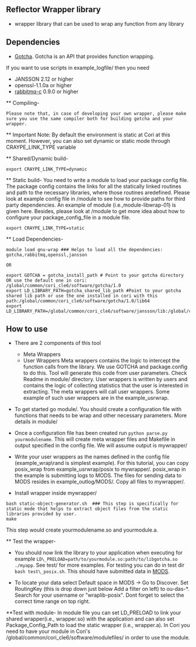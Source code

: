 ## Reflector Wrapper library
* wrapper library that can be used to wrap any function from any library

## Dependencies
* [Gotcha](https://gotcha.readthedocs.io/en/latest/#). Gotcha is an API that provides function wrapping.

If you want to use scripts in example\_logfile/ then you need

* JANSSON 2.12 or higher
* openssl-1.1.0a or higher 
* [rabbitmq-c](https://github.com/alanxz/rabbitmq-c) 0.9.0 or higher 


** Compiling-
```
Please note that, in case of developing your own wrapper, please make sure you use the same compiler both for building gotcha and your wrapper.
```

** Important Note: By default the environment is static at Cori at this moment. However,  you can also set dynamic or static mode through CRAYPE_LINK_TYPE variable

** Shared/Dynamic build-
```
export CRAYPE_LINK_TYPE=dynamic
```

** Static build-
You need to write a module to load your package config file. The package config contains the links for all the statically linked routines and path to the necessary libraries, where those routines aredefined. Please look at example config file in /module to see how to provide paths for third party dependencies. An example of module (i.e.,module-libwrap-01) is given here. Besides, please look at /module to get more idea about how to configure your package_config_file in a module file.
```
export CRAYPE_LINK_TYPE=static

```

** Load Dependencies-
```
module load gnu-wrap ### Helps to load all the dependencies: gotcha,rabbitmq,openssl,jansson

OR

export GOTCHA = gotcha_install_path # Point to your gotcha directory OR use the default one in cori: /global/common/cori_cle6/software/gotcha/1.0
export LD_LIBRARY_PATH=gotcha_shared_lib_path #Point to your gotcha shared lib path or use the one installed in cori with this path:/global/common/cori_cle6/software/gotcha/1.0/lib64
export LD_LIBRARY_PATH=/global/common/cori_cle6/software/jansson/lib:/global/common/cori_cle6/software/rabbitmq/0.9.0/lib64:$LD_LIBRARY_PATH 
```  

## How to use
* There are 2 components of this tool
	- Meta Wrappers
	- User Wrappers
Meta wrappers contains the logic to intercept the function calls from the library. We use GOTCHA and package.config to do this. Tool will generate this code from user parameters. Check Readme in module/ directory. User wrappers is written by users and contains the logic of collecting statistics that the user is interested in extracting. The meta wrappers will call user wrappers. Some example of such user wrappers are in the example\_usrwrap. 

* To get started go module/. You should create a configuration file with functions that needs to be wrap and other necessary parameters. More details in module/

* Once a configuration file has been created run ``python parse.py yourmodulename``. This will create meta wrapper files and Makefile in output specified in the config file. We will assume output is mywrapper/ 

* Write your user wrappers as the names defined in the config file (example\_wrap\rand is simplest example). For this tutorial, you can copy posix\_wrap from example\_usrwrap/posix to mywrapper/. posix\_wrap in the example is submitting logs to MODS. The files for sending data to MODS resides in example\_outlog/MODS/. Copy all files to mywrapper/. 

* Install wrapper inside mywrapper/
```
bash static-object-generator.sh  ### This step is specifically for static mode that helps to extract object files from the static libraries provided by user.
make 
```

This step would create yourmodulename.so and yourmodule.a. 

** Test the wrapper-
* You should now link the library to your application when executing for example `LD\_PRELOAD=path/to/yourmodule.so:path/to/libgotcha.so ./myapp`. See test/ for more examples. For testing you can do in test dir `bash test\_posix.sh`. This should have submitted data in [MODS](https://kb.nersc.gov). 

* To locate your data select Default space in MODS -> Go to Discover. Set RoutingKey (this is drop down just below Add a filter on left) to ou-das-\*. Search for your username or "wraplib-posix". Dont forget to select the correct time range on top right.

**Test with module- In module file you can set LD_PRELOAD to link your shared wrapper(i.e., wrapper.so) with the application  and can also set Package_Config_Path to load the static wrapper (i.e., wrapper.a). In Cori you need to have your module in Cori's /global/common/cori_cle6/software/modulefiles/ in order to use the module.

